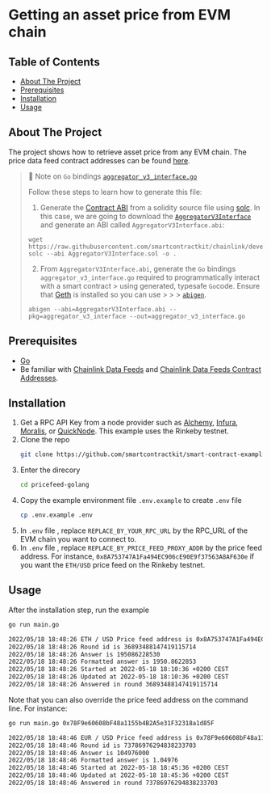 # Getting an asset price from EVM chain

## Table of Contents

- [About The Project](#about-the-project)
- [Prerequisites](#prerequisites)
- [Installation](#installation)
- [Usage](#usage)

## About The Project

The project shows how to retrieve asset price from any EVM chain. The price data feed contract addresses can be found [here](https://docs.chain.link/docs/reference-contracts/).

> 📘 Note on `Go` bindings [`aggregator_v3_interface.go`](aggregatorv3/aggregator_v3_interface.go)
>
>  Follow these steps to learn how to generate this file:
>
> 1. Generate the [Contract ABI](https://docs.soliditylang.org/en/latest/abi-spec.html) from a solidity source file using [solc](https://docs.soliditylang.org/en/latest/using-the-compiler.html). In this case, we are going to download the [`AggregatorV3Interface`](https://github.com/smartcontractkit/chainlink/blob/develop/contracts/src/v0.8/interfaces/AggregatorV3Interface.sol) and generate an ABI called `AggregatorV3Interface.abi`:
> ```shell
> wget https://raw.githubusercontent.com/smartcontractkit/chainlink/develop/contracts/src/v0.8/interfaces/AggregatorV3Interface.sol
> solc --abi AggregatorV3Interface.sol -o .
> ```
>
> 2. From `AggregatorV3Interface.abi`, generate the `Go` bindings `aggregator_v3_interface.go` required to programmatically interact with a smart contract > using generated, typesafe `Go`code. Ensure that [Geth](https://geth.ethereum.org/docs/install-and-build/installing-geth) is installed so you can use > > > [`abigen`](https://geth.ethereum.org/docs/dapp/native-bindings).
>
> ```shell
> abigen --abi=AggregatorV3Interface.abi --pkg=aggregator_v3_interface --out=aggregator_v3_interface.go
> ```



## Prerequisites

- [Go](https://go.dev/doc/install)
- Be familiar with [Chainlink Data Feeds](https://docs.chain.link/docs/get-the-latest-price/) and [Chainlink Data Feeds Contract Addresses](https://docs.chain.link/docs/reference-contracts/).

## Installation

1. Get a RPC API Key from a node provider such as [Alchemy](https://www.alchemy.com/), [Infura](https://infura.io/), [Moralis](https://moralis.io/), or [QuickNode](https://www.quicknode.com/). This example uses the Rinkeby testnet.
1. Clone the repo
   ```sh
   git clone https://github.com/smartcontractkit/smart-contract-examples.git
   ```
1. Enter the direcory
   ```sh
   cd pricefeed-golang
   ```
1. Copy the example environment file `.env.example` to create `.env` file
   ```sh
   cp .env.example .env
   ```
1. In `.env` file , replace `REPLACE_BY_YOUR_RPC_URL` by the RPC_URL of the EVM chain you want to connect to.
1. In `.env` file , replace `REPLACE_BY_PRICE_FEED_PROXY_ADDR` by the price feed address. For instance, `0x8A753747A1Fa494EC906cE90E9f37563A8AF630e` if you want the `ETH/USD` price feed on the Rinkeby testnet.

## Usage

After the installation step, run the example

```sh
go run main.go

2022/05/18 18:48:26 ETH / USD Price feed address is 0x8A753747A1Fa494EC906cE90E9f37563A8AF630e
2022/05/18 18:48:26 Round id is 36893488147419115714
2022/05/18 18:48:26 Answer is 195086228530
2022/05/18 18:48:26 Formatted answer is 1950.8622853
2022/05/18 18:48:26 Started at 2022-05-18 18:10:36 +0200 CEST
2022/05/18 18:48:26 Updated at 2022-05-18 18:10:36 +0200 CEST
2022/05/18 18:48:26 Answered in round 36893488147419115714
```

Note that you can also override the price feed address on the command line. For instance:

```sh
go run main.go 0x78F9e60608bF48a1155b4B2A5e31F32318a1d85F

2022/05/18 18:48:46 EUR / USD Price feed address is 0x78F9e60608bF48a1155b4B2A5e31F32318a1d85F
2022/05/18 18:48:46 Round id is 73786976294838233703
2022/05/18 18:48:46 Answer is 104976000
2022/05/18 18:48:46 Formatted answer is 1.04976
2022/05/18 18:48:46 Started at 2022-05-18 18:45:36 +0200 CEST
2022/05/18 18:48:46 Updated at 2022-05-18 18:45:36 +0200 CEST
2022/05/18 18:48:46 Answered in round 73786976294838233703
```
